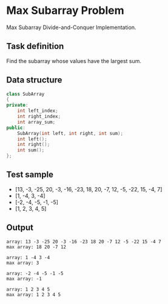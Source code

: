 # Max Subarray Problem

Max Subarray Divide-and-Conquer Implementation.

## Task definition

Find the subarray whose values have the largest sum.

## Data structure

```C++
class SubArray
{
private:
    int left_index;
    int right_index;
    int array_sum;
public:
    SubArray(int left, int right, int sum);
    int left();
    int right();
    int sum();
};
```

## Test sample 

- [13, -3, -25, 20, -3, -16, -23, 18, 20, -7, 12, -5, -22, 15, -4, 7]
- [1, -4, 3, -4]
- [-2, -4, -5, -1, -5]
- [1, 2, 3, 4, 5]

## Output

```
array: 13 -3 -25 20 -3 -16 -23 18 20 -7 12 -5 -22 15 -4 7
max array: 18 20 -7 12

array: 1 -4 3 -4
max array: 3

array: -2 -4 -5 -1 -5
max array: -1

array: 1 2 3 4 5
max array: 1 2 3 4 5
```